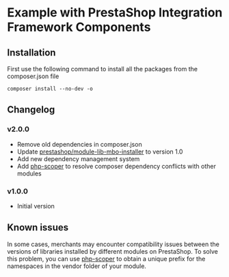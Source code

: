 # Example with PrestaShop Integration Framework Components

## Installation

First use the following command to install all the packages from the composer.json file

```shell script
composer install --no-dev -o
```

## Changelog

### v2.0.0

- Remove old dependencies in composer.json
- Update [prestashop/module-lib-mbo-installer](https://github.com/PrestaShopCorp/module-lib-mbo-installer) to version 1.0
- Add new dependency management system
- Add [php-scoper](https://github.com/humbug/php-scoper) to resolve composer dependency conflicts with other modules

### v1.0.0

- Initial version

## Known issues

In some cases, merchants may encounter compatibility issues between the versions of libraries installed by different modules on PrestaShop. To solve this problem, you can use [php-scoper](https://github.com/humbug/php-scoper) to obtain a unique prefix for the namespaces in the vendor folder of your module.